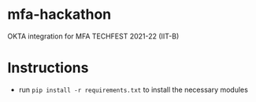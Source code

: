 # mfa-hackathon
OKTA integration for MFA TECHFEST 2021-22 (IIT-B)
# Instructions
- run ```pip install -r requirements.txt``` to install the necessary modules
